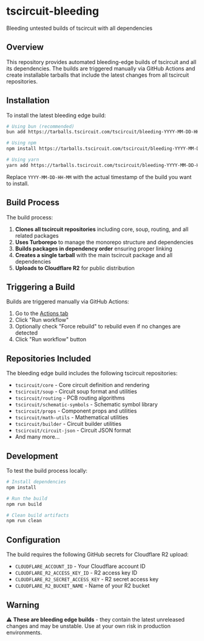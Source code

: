# tscircuit-bleeding

Bleeding untested builds of tscircuit with all dependencies

## Overview

This repository provides automated bleeding-edge builds of tscircuit and all its dependencies. The builds are triggered manually via GitHub Actions and create installable tarballs that include the latest changes from all tscircuit repositories.

## Installation

To install the latest bleeding edge build:

```bash
# Using bun (recommended)
bun add https://tarballs.tscircuit.com/tscircuit/bleeding-YYYY-MM-DD-HH-MM.tgz

# Using npm
npm install https://tarballs.tscircuit.com/tscircuit/bleeding-YYYY-MM-DD-HH-MM.tgz

# Using yarn
yarn add https://tarballs.tscircuit.com/tscircuit/bleeding-YYYY-MM-DD-HH-MM.tgz
```

Replace `YYYY-MM-DD-HH-MM` with the actual timestamp of the build you want to install.

## Build Process

The build process:

1. **Clones all tscircuit repositories** including core, soup, routing, and all related packages
2. **Uses Turborepo** to manage the monorepo structure and dependencies
3. **Builds packages in dependency order** ensuring proper linking
4. **Creates a single tarball** with the main tscircuit package and all dependencies
5. **Uploads to Cloudflare R2** for public distribution

## Triggering a Build

Builds are triggered manually via GitHub Actions:

1. Go to the [Actions tab](../../actions/workflows/build-bleeding.yml)
2. Click "Run workflow"
3. Optionally check "Force rebuild" to rebuild even if no changes are detected
4. Click "Run workflow" button

## Repositories Included

The bleeding edge build includes the following tscircuit repositories:

- `tscircuit/core` - Core circuit definition and rendering
- `tscircuit/soup` - Circuit soup format and utilities  
- `tscircuit/routing` - PCB routing algorithms
- `tscircuit/schematic-symbols` - Schematic symbol library
- `tscircuit/props` - Component props and utilities
- `tscircuit/math-utils` - Mathematical utilities
- `tscircuit/builder` - Circuit builder utilities
- `tscircuit/circuit-json` - Circuit JSON format
- And many more...

## Development

To test the build process locally:

```bash
# Install dependencies
npm install

# Run the build
npm run build

# Clean build artifacts
npm run clean
```

## Configuration

The build requires the following GitHub secrets for Cloudflare R2 upload:

- `CLOUDFLARE_ACCOUNT_ID` - Your Cloudflare account ID
- `CLOUDFLARE_R2_ACCESS_KEY_ID` - R2 access key ID
- `CLOUDFLARE_R2_SECRET_ACCESS_KEY` - R2 secret access key  
- `CLOUDFLARE_R2_BUCKET_NAME` - Name of your R2 bucket

## Warning

⚠️ **These are bleeding edge builds** - they contain the latest unreleased changes and may be unstable. Use at your own risk in production environments.
